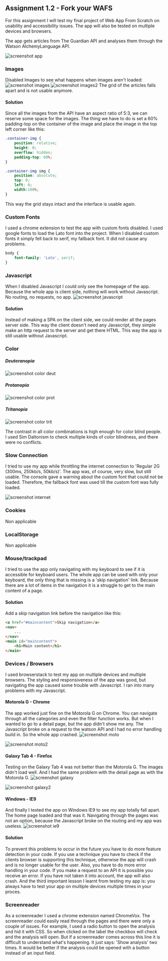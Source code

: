 ## Assignment 1.2 - Fork your WAFS
For this assignment I will test my final project of Web App From Scratch on usability and accessibility issues. The app will also be tested on multiple devices and browsers.

The app gets articles from The Guardian API and analyses them through the Watson AlchemyLanguage API.

![screenshot app](https://github.com/dylanvans/browser-technology/blob/master/assignment1.2/md-img/screenshot-app.png?raw=true)

### Images
Disabled Images to see what happens when images aren't loaded:
![screenshot images](https://github.com/dylanvans/browser-technology/blob/master/assignment1.2/md-img/screenshot-images.png?raw=true)
![screenshot images2](https://github.com/dylanvans/browser-technology/blob/master/assignment1.2/md-img/screenshot-images2.png?raw=true)
The grid of the articles falls apart and is not usable anymore.

#### Solution
Since all the images from the API have an aspect ratio of 5:3, we can reserve some space for the images. The thing we have to do is set a 60% padding-top on the container of the image and place the image in the top left corner like this:

``` css
.container-img {
	position: relative;
	height: 0;
	overflow: hidden;
	padding-top: 60%;
}

.container-img img {
	position: absolute;
	top: 0;
	left: 0;
	width:100%;
}
```

This way the grid stays intact and the interface is usable again.

### Custom Fonts
I used a chrome extension to test the app with custom fonts disabled. I used google fonts to load the Lato font into the project. When I disabled custom fonts it simply fell back to serif, my fallback font. It did not cause any problems.

``` css
body {
	font-family: 'Lato', serif;
}
```

### Javascript
When I disabled Javascript I could only see the homepage of the app. Because the whole app is client side, nothing will work without Javascript. No routing, no requests, no app.
![screenshot javascript](https://github.com/dylanvans/browser-technology/blob/master/assignment1.2/md-img/screenshot-javascript.png?raw=true)

#### Solution
Instead of making a SPA on the client side, we could render all the pages server side. This way the client doesn't need any Javascript, they simple make an http request to the server and get there HTML. This way the app is still usable without Javascript.

### Color
##### Deuteranopia
![screenshot color deut](https://github.com/dylanvans/browser-technology/blob/master/assignment1.2/md-img/color-deut.png?raw=true)

##### Protanopia
![screenshot color prot](https://github.com/dylanvans/browser-technology/blob/master/assignment1.2/md-img/color-prot.png?raw=true)

##### Tritanopia
![screenshot color trit](https://github.com/dylanvans/browser-technology/blob/master/assignment1.2/md-img/color-trit.png?raw=true)

The contrast in all color combinations is high enough for color blind people. I used Sim Daltonism to check multiple kinds of color blindness, and there were no conflicts.

### Slow Connection
I tried to use my app while throttling the internet connection to 'Regular 2G (300ms, 250kb/s, 50kb/s)'. The app was, of course, very slow, but still usable. The console gave a warning about the custom font that could not be loaded. Therefore, the fallback font was used till the custom font was fully loaded.

![screenshot internet](https://github.com/dylanvans/browser-technology/blob/master/assignment1.2/md-img/screenshot-internet.png?raw=true)


### Cookies
Non applicable 
### LocalStorage
Non applicable

### Mouse/trackpad
I tried to use the app only navigating with my keyboard to see if it is accessible for keyboard users. The whole app can be used with only your keyboard, the only thing that is missing is a 'skip navigation' link. Because there are a lot of items in the navigation it is a struggle to get to the main content of a page.

#### Solution
Add a skip navigation link before the navigation like this:
``` html
<a href="#maincontent">Skip navigation</a>
<nav>
	...
</nav>
<main id="maincontent">
	<h1>Main content</h1>
</main>
```

### Devices / Browsers
I used browserstack to test my app on multiple devices and multiple browsers. The styling and responsiveness of the app was good, but navigating the app caused some trouble with Javascript. I ran into many problems with my Javascript. 

#### Motorola G - Chrome
The app worked just fine on the Motorola G on Chrome. You can navigate through all the categories and even the filter function works. But when I wanted to go to a detail page, but the app didn't show me any. The Javascript broke on a request to the watson API and I had no error handling build in. So the whole app crashed.
![screenshot moto](https://github.com/dylanvans/browser-technology/blob/master/assignment1.2/md-img/screenshot-moto.png?raw=true)

![screenshot moto2](https://github.com/dylanvans/browser-technology/blob/master/assignment1.2/md-img/screenshot-moto2.png?raw=true)
#### Galaxy Tab 4 - Firefox
Testing on the Galaxy Tab 4 was not better than the Motorola G. The images didn't load well. And I had the same problem with the detail page as with the Motorola G.
![screenshot galaxy](https://github.com/dylanvans/browser-technology/blob/master/assignment1.2/md-img/screenshot-galaxy.png?raw=true)

![screenshot galaxy2](https://github.com/dylanvans/browser-technology/blob/master/assignment1.2/md-img/screenshot-moto2.png?raw=true)
#### Windows - IE9
And finally I tested the app on Windows IE9 to see my app totally fall apart. The home page loaded and that was it. Navigating through the pages was not an option, because the Javascript broke on the routing and my app was useless.
![screenshot ie9](https://github.com/dylanvans/browser-technology/blob/master/assignment1.2/md-img/screenshot-ie.png?raw=true)

#### Solution
To prevent this problems to occur in the future you have to do more feature detection in your code. If you use a technique you have to check if the clients browser is supporting this technique, otherwise the app will crash and is no longer usable for the user. Also, you have to do more error handling in your code. If you make a request to an API it is possible you receive an error. If you have not taken it into account, the app will also crash. And the third important lesson I learnt from testing my app is: you always have to test your app on multiple devices multiple times in your proces.   

### Screenreader
As a screenreader I used a chrome extension named ChromeVox. The  screenreader could easily read through the pages and there were only a couple of issues. For example, I used a radio button to open the analysis and hid it with CSS. So when clicked on the label the checkbox will check and the analysis will open. But if a screenreader comes across this line it is difficult to understand what's happening. It just says: 'Show analysis' two times. It would be better if the analysis could be opened with a button instead of an input field.